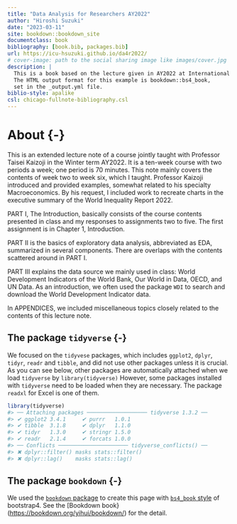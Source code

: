 ```yaml
--- 
title: "Data Analysis for Researchers AY2022"
author: "Hiroshi Suzuki"
date: "2023-03-11"
site: bookdown::bookdown_site
documentclass: book
bibliography: [book.bib, packages.bib]
url: https://icu-hsuzuki.github.io/da4r2022/
# cover-image: path to the social sharing image like images/cover.jpg
description: |
  This is a book based on the lecture given in AY2022 at International Christian University compiled  using the bookdown package and RStudio.
  The HTML output format for this example is bookdown::bs4_book,
  set in the _output.yml file.
biblio-style: apalike
csl: chicago-fullnote-bibliography.csl
---
```


# About {-}

This is an extended lecture note of a course jointly taught with Professor Taisei Kaizoji in the Winter term AY2022. It is a ten-week course with two periods a week; one period is 70 minutes. This note mainly covers the contents of week two to week six, which I taught. Professor Kaizoji introduced and provided examples, somewhat related to his specialty Macroeconomics. By his request, I included work to recreate charts in the executive summary of the World Inequality Report 2022. 

PART I, The Introduction, basically consists of the course contents presented in class and my responses to assignments two to five. 
The first assignment is in Chapter 1, Introduction.

PART II is the basics of exploratory data analysis, abbreviated as EDA, summarized in several components. There are overlaps with the contents scattered around in PART I.

PART III explains the data source we mainly used in class: World Development Indicators of the World Bank, Our World in Data, OECD, and UN Data. As an introduction, we often used the package `WDI` to search and download the World Development Indicator data.

In APPENDICES, we included miscellaneous topics closely related to the contents of this lecture note.

## The package `tidyverse` {-}

We focused on the `tidyvese` packages, which includes `ggplot2`, `dplyr`, `tidyr`, `readr` and `tibble`, and did not use other packages unless it is crucial. As you can see below, other packages are automatically attached when we load `tidyverse` by `library(tidyverse)` However, some packages installed with `tidyverse` need to be loaded when they are necessary. The package `readxl` for Excel is one of them.


```r
library(tidyverse)
#> ── Attaching packages ─────────────────── tidyverse 1.3.2 ──
#> ✔ ggplot2 3.4.1     ✔ purrr   1.0.1
#> ✔ tibble  3.1.8     ✔ dplyr   1.1.0
#> ✔ tidyr   1.3.0     ✔ stringr 1.5.0
#> ✔ readr   2.1.4     ✔ forcats 1.0.0
#> ── Conflicts ────────────────────── tidyverse_conflicts() ──
#> ✖ dplyr::filter() masks stats::filter()
#> ✖ dplyr::lag()    masks stats::lag()
```

## The package `bookdown` {-}

We used the [`bookdown` package](https://cran.r-project.org/web/packages/bookdown/index.html) to create this page with [`bs4_book` style](https://pkgs.rstudio.com/bookdown/reference/bs4_book.html) of bootstrap4. See the [Bookdown book}(https://bookdown.org/yihui/bookdown/) for the detail.
